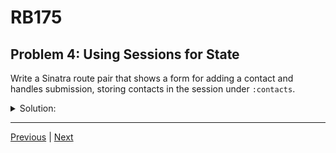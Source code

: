 # RB175
## Problem 4: Using Sessions for State

Write a Sinatra route pair that shows a form for adding a contact and handles submission, storing contacts in the session under `:contacts`.

<details>
<summary>Solution:</summary>

```ruby
require "sinatra"

enable :sessions

get "/contacts/new" do
  <<~HTML
    <form method="post" action="/contacts">
      <input name="name" placeholder="Name">
      <input name="phone" placeholder="Phone">
      <input name="email" placeholder="Email">
      <button type="submit">Add</button>
    </form>
  HTML
end

post "/contacts" do
  session[:contacts] ||= []
  contact = {
    "name" => params["name"],
    "phone" => params["phone"],
    "email" => params["email"]
  }
  session[:contacts] << contact
  redirect "/contacts"
end

get "/contacts" do
  (session[:contacts] || []).map { |c| "#{c["name"]} (#{c["email"]})" }.join("<br>")
end
```

</details>

---

[Previous](03.md) | [Next](05.md)